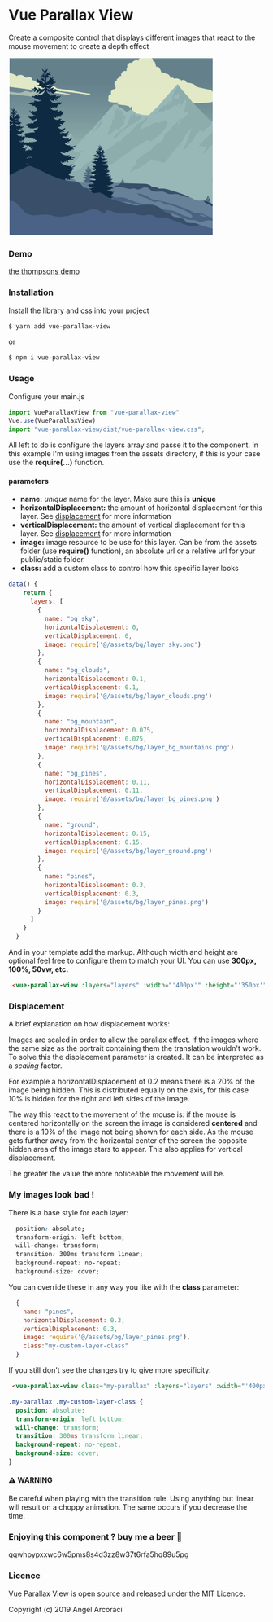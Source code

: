 # Vue Parallax View
Create a composite control that displays different images that react to the mouse movement to create a depth effect

![Drag Racing](https://raw.githubusercontent.com/aarcoraci/vue-parallax-view/master/preview.gif) 

### Demo
[the thompsons demo](https://aarcoraci.github.io/vueparallaxviewdemo/)

### Installation
Install the library and css into your project

```sh
$ yarn add vue-parallax-view
```
or
```sh
$ npm i vue-parallax-view
```

### Usage

Configure your main.js

```js
import VueParallaxView from "vue-parallax-view"
Vue.use(VueParallaxView)
import "vue-parallax-view/dist/vue-parallax-view.css";
```

All left to do is configure the layers array and passe it to the component. In this example I'm using images from the assets directory, if this is your case use the **require(...)** function.

#### parameters
- **name:** *unique* name for the layer. Make sure this is **unique**
- **horizontalDisplacement:** the amount of horizontal displacement for this layer. See [displacement](#displacement) for more information
- **verticalDisplacement:** the amount of vertical displacement for this layer. See [displacement](#displacement) for more information
- **image:** image resource to be use for this layer. Can be from the assets folder (use **require()** function), an absolute url or a relative url for your public/static folder.
- **class:** add a custom class to control how this specific layer looks
```js
data() {
    return {
      layers: [
        {
          name: "bg_sky",
          horizontalDisplacement: 0,
          verticalDisplacement: 0,
          image: require('@/assets/bg/layer_sky.png')
        },
        {
          name: "bg_clouds",
          horizontalDisplacement: 0.1,
          verticalDisplacement: 0.1,
          image: require('@/assets/bg/layer_clouds.png')
        },
        {
          name: "bg_mountain",
          horizontalDisplacement: 0.075,
          verticalDisplacement: 0.075,
          image: require('@/assets/bg/layer_bg_mountains.png')
        },
        {
          name: "bg_pines",
          horizontalDisplacement: 0.11,
          verticalDisplacement: 0.11,
          image: require('@/assets/bg/layer_bg_pines.png')
        },
        {
          name: "ground",
          horizontalDisplacement: 0.15,
          verticalDisplacement: 0.15,
          image: require('@/assets/bg/layer_ground.png')
        },
        {
          name: "pines",
          horizontalDisplacement: 0.3,
          verticalDisplacement: 0.3,
          image: require('@/assets/bg/layer_pines.png')
        }
      ]
    }
  }
```
And in your template add the markup. Although width and height are optional feel free to configure them to match your UI. You can use **300px, 100%, 50vw, etc.**
```html
 <vue-parallax-view :layers="layers" :width="'400px'" :height="'350px'"  />
```

### Displacement
A brief explanation on how displacement works:

Images are scaled in order to allow the parallax effect. If the images where the same size as the portrait containing them the translation wouldn't work. To solve this the displacement parameter is created. It can be interpreted as a *scaling* factor.

For example a horizontalDisplacement of 0.2 means there is a 20% of the image being hidden. This is distributed equally on the axis, for this case 10% is hidden for the right and left sides of the image.

The way this react to the movement of the mouse is: if the mouse is centered horizontally on the screen the image is considered **centered** and there is a 10% of the image not being shown for each side. As the mouse gets further away from the horizontal center of the screen the opposite hidden area of the image stars to appear. This also applies for vertical displacement.

The greater the value the more noticeable the movement will be.

### My images look bad !
There is a base style for each layer:

```css
  position: absolute;
  transform-origin: left bottom;
  will-change: transform;
  transition: 300ms transform linear;
  background-repeat: no-repeat;
  background-size: cover;
```
You can override these in any way you like with the **class** parameter:
```js
  {
    name: "pines",
    horizontalDisplacement: 0.3,
    verticalDisplacement: 0.3,
    image: require('@/assets/bg/layer_pines.png'),
    class:"my-custom-layer-class"
  }
```


If you still don't see the changes try to give more specificity:
```html
 <vue-parallax-view class="my-parallax" :layers="layers" :width="'400px'" :height="'350px'"  />
```

```css
.my-parallax .my-custom-layer-class {
  position: absolute;
  transform-origin: left bottom;
  will-change: transform;
  transition: 300ms transform linear;
  background-repeat: no-repeat;
  background-size: cover;
}
```

#### :warning: WARNING
Be careful when playing with the transition rule. Using anything but linear will result on a choppy animation. The same occurs if you decrease the time.

### Enjoying this component ? buy me a beer :beer: 

qqwhpypxxwc6w5pms8s4d3zz8w37t6rfa5hq89u5pg

### Licence

Vue Parallax View is open source and released under the MIT Licence.

Copyright (c) 2019 Angel Arcoraci